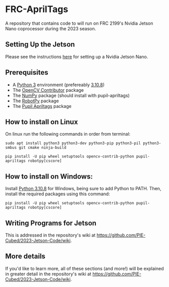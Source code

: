 <h1> FRC-AprilTags </h1>
<p>
	A repository that contains code to will run on FRC 2199's Nvidia Jetson Nano coprocessor during the 2023 season.
</p>

<h2> Setting Up the Jetson </h2>
<p>
	Please see the instructions <a href="https://github.com/PIE-Cubed/2023-Jetson-Code/wiki/Setup#----setting-up-the-jetson-nano" target="_blank">here</a> for setting up a Nvidia Jetson Nano.
</p>

<h2> Prerequisites </h2>
<p>
	<ul>
		<li>A <a href="https://www.python.org/downloads/" target="_blank">Python 3</a> environment (prefereably <a href="https://www.python.org/downloads/release/python-3108/" target="_blank">3.10.8</a>)</li>
		<li>The <a href="https://pypi.org/project/opencv-contrib-python/" target="_blank">OpenCV Contributor</a> package</li>
		<li>The <a href="https://pypi.org/project/numpy/" target="_blank">NumPy</a> package (should install with pupil-apriltags)</li>
		<li>The <a href="https://pypi.org/project/robotpy/" target="_blank">RobotPy</a> package</li>
		<li>The <a href="https://pypi.org/project/pupil-apriltags/" target="_blank">Pupil Apriltags</a> package</li>
	</ul>
</p>

<h2> How to install on Linux </h2>
<p>
    On linux run the following commands in order from terminal:

    sudo apt install python3 python3-dev python3-pip python3-pil python3-smbus git cmake ninja-build
</p>
<p>

    pip install -U pip wheel setuptools opencv-contrib-python pupil-apriltags robotpy[cscore]
</p>

<h2> How to install on Windows: </h2>
<p>
    Install <a href="https://www.python.org/downloads/release/python-3108/" target="_blank">Python 3.10.8</a> for Windows, being sure to add Python to PATH. Then, install the required packages using this command:</li>
    
    pip install -U pip wheel setuptools opencv-contrib-python pupil-apriltags robotpy[cscore]
</p>

<h2> Writing Programs for Jetson </h2>
<p>
	This is addressed in the repository's wiki at <a href="https://github.com/PIE-Cubed/2023-Jetson-Code/wiki" target="_blank">https://github.com/PIE-Cubed/2023-Jetson-Code/wiki</a>.
</p>

<h2> More details </h2>
<p>
	If you'd like to learn more, all of these sections (and more!) will be explained in greater detail in the repository's wiki at <a href="https://github.com/PIE-Cubed/2023-Jetson-Code/wiki" target="_blank">https://github.com/PIE-Cubed/2023-Jetson-Code/wiki</a>.
</p>
